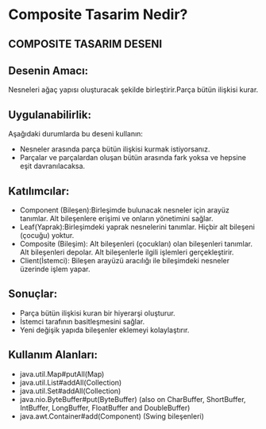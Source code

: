 # Composite Tasarim Nedir? 

## COMPOSITE TASARIM DESENI
## Desenin Amacı:
Nesneleri ağaç yapısı oluşturacak şekilde birleştirir.Parça bütün ilişkisi kurar.

## Uygulanabilirlik: 
Aşağıdaki durumlarda bu deseni kullanın:
- Nesneler arasında parça bütün ilişkisi kurmak istiyorsanız.
- Parçalar ve parçalardan oluşan bütün arasında fark yoksa ve
hepsine eşit davranılacaksa.
## Katılımcılar:
- Component (Bileşen):Birleşimde bulunacak nesneler için arayüz
tanımlar. Alt bileşenlere erişimi ve onların yönetimini sağlar.
- Leaf(Yaprak):Birleşimdeki yaprak nesnelerini tanımlar. Hiçbir alt
bileşeni (çocuğu) yoktur.
- Composite (Bileşim): Alt bileşenleri (çocukları) olan bileşenleri
tanımlar. Alt bileşenleri depolar. Alt bileşenlerle ilgili işlemleri
gerçekleştirir.
- Client(İstemci): Bileşen arayüzü aracılığı ile bileşimdeki nesneler
üzerinde işlem yapar.
## Sonuçlar:
- Parça bütün ilişkisi kuran bir hiyerarşi oluşturur.
- İstemci tarafının basitleşmesini sağlar.
- Yeni değişik yapıda bileşenler eklemeyi kolaylaştırır.
## Kullanım Alanları:
- java.util.Map#putAll(Map)
- java.util.List#addAll(Collection)
- java.util.Set#addAll(Collection)
- java.nio.ByteBuffer#put(ByteBuffer) (also on CharBuffer, ShortBuffer,
IntBuffer, LongBuffer, FloatBuffer and DoubleBuffer)
- java.awt.Container#add(Component) (Swing bileşenleri)
